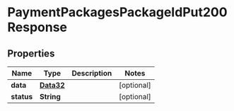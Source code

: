 

# PaymentPackagesPackageIdPut200Response


## Properties

Name | Type | Description | Notes
------------ | ------------- | ------------- | -------------
**data** | [**Data32**](Data32.md) |  |  [optional]
**status** | **String** |  |  [optional]



